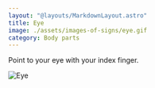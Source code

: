 ```yaml
---
layout: "@layouts/MarkdownLayout.astro"
title: Eye
image: ./assets/images-of-signs/eye.gif
category: Body parts
---
```


Point to your eye with your index finger.

![Eye](@signs/eye.gif)

